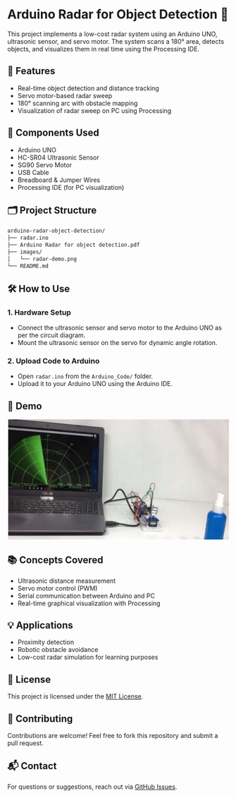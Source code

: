 # Arduino Radar for Object Detection 🚀

This project implements a low-cost radar system using an Arduino UNO, ultrasonic sensor, and servo motor. The system scans a 180° area, detects objects, and visualizes them in real time using the Processing IDE.

## 📌 Features
- Real-time object detection and distance tracking
- Servo motor-based radar sweep
- 180° scanning arc with obstacle mapping
- Visualization of radar sweep on PC using Processing

## 🧰 Components Used
- Arduino UNO  
- HC-SR04 Ultrasonic Sensor  
- SG90 Servo Motor  
- USB Cable  
- Breadboard & Jumper Wires  
- Processing IDE (for PC visualization)

## 🗂️ Project Structure
```
arduino-radar-object-detection/
├── radar.ino
├── Arduino Radar for object detection.pdf
├── images/
│   └── radar-demo.png
└── README.md

```

## 🛠️ How to Use

### 1. Hardware Setup
- Connect the ultrasonic sensor and servo motor to the Arduino UNO as per the circuit diagram.
- Mount the ultrasonic sensor on the servo for dynamic angle rotation.

### 2. Upload Code to Arduino
- Open `radar.ino` from the `Arduino_Code/` folder.
- Upload it to your Arduino UNO using the Arduino IDE.



## 📸 Demo
![Radar Demo](images/radar-demo.png)

## 📚 Concepts Covered
- Ultrasonic distance measurement
- Servo motor control (PWM)
- Serial communication between Arduino and PC
- Real-time graphical visualization with Processing

## 💡 Applications
- Proximity detection
- Robotic obstacle avoidance
- Low-cost radar simulation for learning purposes

## 📄 License
This project is licensed under the [MIT License](LICENSE).

## 🤝 Contributing
Contributions are welcome! Feel free to fork this repository and submit a pull request.

## 📬 Contact
For questions or suggestions, reach out via [GitHub Issues](https://github.com/your-username/arduino-radar-object-detection/issues).

